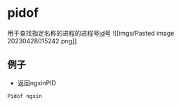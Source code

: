 # pidof
用于查找指定名称的进程的进程号[id](http://man.linuxde.net/id)号
![[imgs/Pasted image 20230428015242.png]]
## 例子
- 返回ngxinPID
```shell
Pidof ngxin
```
